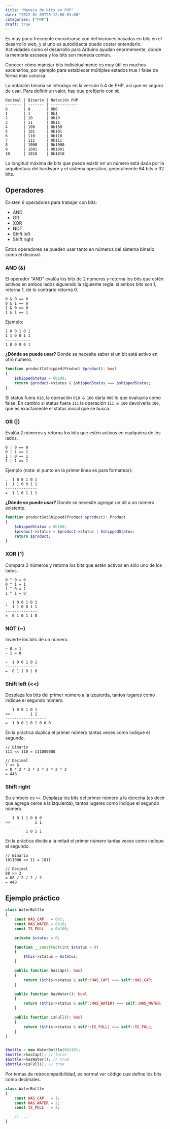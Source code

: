 ```yaml
---
title: "Manejo de bits en PHP"
date: "2022-01-09T20:12:00-03:00"
categories: ["PHP"]
draft: true
---
```


Es muy poco frecuente encontrarse con definiciones basadas en bits en el desarrollo
web, y si uno es autodidacta puede costar entenderlo. Actividades como el desarrollo
para Arduino ayudan enormemente, donde la memoria escasea y los bits son moneda común.

Conocer cómo manejar bits individualmente es muy útil en muchos escenarios, por
ejemplo para establecer múltiples estados true / false de forma más concisa.

La notación binaria se introdujo en la versión 5.4 de PHP, así que es seguro
de usar. Para definir un valor, hay que prefijarlo con `0b`.

```
Decimal | Binario | Notación PHP
------- | ------- | ------------
0       | 0       | 0b0
1       | 1       | 0b1
2       | 10      | 0b10
3       | 11      | 0b11
4       | 100     | 0b100
5       | 101     | 0b101
6       | 110     | 0b110
7       | 111     | 0b111
8       | 1000    | 0b1000
9       | 1001    | 0b1001
10      | 1010    | 0b1010
```

La longitud máxima de bits que puede existir en un número está dada por la arquitectura
del hardware y el sistema operativo, generalmente 64 bits o 32 bits.

## Operadores

Existen 6 operadores para trabajar con bits:

- AND
- OR
- XOR
- NOT
- Shift left
- Shift right

Estos operadores se pueden usar tanto en números del sistema binario como el decimal.

### AND (&)
El operador "AND" evalúa los bits de 2 números y retorna los bits que estén activos
en ambos lados siguiendo la siguiente regla: si ambos bits son 1, retorna 1, de
lo contrario retorna 0.

```markup
0 & 0 == 0
0 & 1 == 0
1 & 0 == 0
1 & 1 == 1
```

Ejemplo:
```markup
1 0 0 1 0 1
1 1 0 0 1 1
-----------
1 0 0 0 0 1
```

**¿Dónde se puede usar?** Donde se necesite saber si un bit está activo en otro número.

```php
function productIsShipped(Product $product): bool
{
    $shippedStatus = 0b100;
    return $product->status & $shippedStatus === $shippedStatus;
}
```

Si status fuera `010`, la operación `010 & 100` daría `000` lo que evaluaría como false. En cambio si status fuera `111`
la operación `111 & 100` devolvería `100`, que es exactamente el status inicial que se busca.

### OR (|)
Evalúa 2 números y retorna los bits que estén activos en cualquiera de los lados.

```markup
0 | 0 == 0
0 | 1 == 1
1 | 0 == 1
1 | 1 == 1
```

Ejemplo (nota: el punto en la primer línea es para formatear):
```markup
.  1 0 0 1 0 1
|  1 1 0 0 1 1
--------------
=  1 1 0 1 1 1
```

**¿Dónde se puede usar?** Donde se necesite agregar un bit a un número existente.

```php
function productSetShipped(Product $product): Product
{
    $shippedStatus = 0b100;
    $product->status = $product->status | $shippedStatus;
    return $product;
}
```

### XOR (^)
Compara 2 números y retorna los bits que estén activos en sólo uno de los lados.

```markup
0 ^ 0 = 0
0 ^ 1 = 1
1 ^ 0 = 1
1 ^ 1 = 0
```


```markup
.  1 0 0 1 0 1
^  1 1 0 0 1 1
--------------
=  0 1 0 1 1 0
```

### NOT (~)
Invierte los bits de un número.

```markup
~ 0 = 1
~ 1 = 0
```

```markup
~  1 0 0 1 0 1
--------------
=  0 1 1 0 1 0
```

### Shift left (<<)

Desplaza los bits del primer número a la izquierda, tantos lugares como indique el segundo número.

```markup
   1 0 0 1 0 1
<<         1 1
------------------
=  1 0 0 1 0 1 0 0 0
```

En la práctica duplica el primer número tantas veces como indique el segundo.

```markup
// Binario
111 << 110 = 111000000

// Decimal
7 << 6
= 8 * 2 * 2 * 2 * 2 * 2 * 2
= 448
```


### Shift right
Su símbolo es `>>`. Desplaza los bits del primer número a la derecha (es decir que agrega ceros a la izquierda), tantos lugares como indique el segundo número.

```markup
   1 0 1 1 0 0 0
>>           1 1
----------------
         1 0 1 1
```

En la práctica divide a la mitad el primer número tantas veces como indique el segundo.

```markup
// Binario
1011000 << 11 = 1011

// Decimal
88 >> 3
= 88 / 2 / 2 / 2
= 448
```


## Ejemplo práctico



```php
class WaterBottle
{
    const HAS_CAP   = 0b1;
    const HAS_WATER = 0b10;
    const IS_FULL   = 0b100;

    private $status = 0;

    function __construct(int $status = 0)
    {
        $this->status = $status;
    }

    public function hasCap(): bool
    {
        return ($this->status & self::HAS_CAP) === self::HAS_CAP;
    }

    public function hasWater(): bool
    {
        return ($this->status & self::HAS_WATER) === self::HAS_WATER;
    }

    public function isFull(): bool
    {
        return ($this->status & self::IS_FULL) === self::IS_FULL;
    }
}


$bottle = new WaterBottle(0b110);
$bottle->hasCap(); // false
$bottle->hasWater(); // true
$bottle->isFull(); // true
```


Por temas de retrocompatibilidad, es normal ver código que define los bits como decimales.
```php
class WaterBottle
{
    const HAS_CAP   = 1;
    const HAS_WATER = 2;
    const IS_FULL   = 4;

    // ...
}
```
